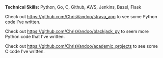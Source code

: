 **Technical Skills:** Python, Go, C, Github, AWS, Jenkins, Bazel, Flask

Check out https://github.com/ChrisVandoo/strava_app to see some Python code I've written. 

Check out https://github.com/ChrisVandoo/blackjack_py to seem more Python code that I've written.

Check out https://github.com/ChrisVandoo/academic_projects to see some C code I've written.

